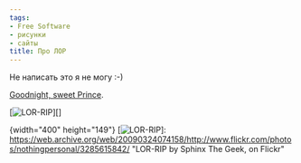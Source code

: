 ```yaml
---
tags:
- Free Software
- рисунки
- сайты
title: Про ЛОР
---
```


Не написать это я не могу :-)

[Goodnight, sweet Prince][].

[![LOR-RIP][]][]

  [Goodnight, sweet Prince]: https://web.archive.org/web/20090324074158/http://www.linux.org.ru/view-message.jsp?msgid=3500112
  [LOR-RIP]: https://web.archive.org/web/20090324074158im_/http://farm4.static.flickr.com/3535/3285615842_4ef0b5d1d6_o.png
  {width="400" height="149"}
  [![LOR-RIP][]]: https://web.archive.org/web/20090324074158/http://www.flickr.com/photos/nothingpersonal/3285615842/
    "LOR-RIP by Sphinx The Geek, on Flickr"